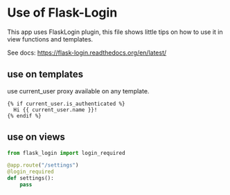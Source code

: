 # Use of Flask-Login

This app uses FlaskLogin plugin, this file shows little tips on how to use it in view functions and templates.

See docs: https://flask-login.readthedocs.org/en/latest/


## use on templates

use current_user proxy available on any template.

```jinja2
{% if current_user.is_authenticated %}
  Hi {{ current_user.name }}!
{% endif %}
```


## use on views

```python
from flask_login import login_required

@app.route("/settings")
@login_required
def settings():
    pass
```

